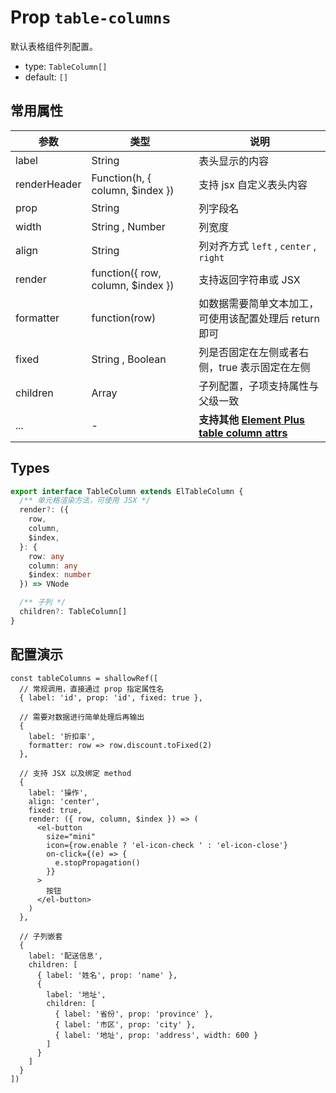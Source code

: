 # Prop `table-columns`

默认表格组件列配置。

- type: `TableColumn[]`
- default: `[]`


## 常用属性

| 参数         | 类型                            | 说明                                                                  |
| ------------ | ------------------------------- | --------------------------------------------------------------------- |
| label        | String                          | 表头显示的内容                                                        |
| renderHeader | Function(h, { column, $index }) | 支持 jsx 自定义表头内容                                               |
| prop         | String                          | 列字段名                                                              |
| width        | String , Number                 | 列宽度                                                                |
| align        | String                          | 列对齐方式 `left` , `center` , `right`                                |
| render       | function({ row, column, $index }) | 支持返回字符串或 JSX |
| formatter    | function(row)                   | 如数据需要简单文本加工，可使用该配置处理后 return 即可                |
| fixed        | String , Boolean                | 列是否固定在左侧或者右侧，true 表示固定在左侧                         |
| children     | Array                           | 子列配置，子项支持属性与父级一致                                      |
| ...          | -                               | **支持其他 [Element Plus table column attrs][table-column]** |


## Types

```ts
export interface TableColumn extends ElTableColumn {
  /** 单元格渲染方法，可使用 JSX */
  render?: ({
    row,
    column,
    $index,
  }: {
    row: any
    column: any
    $index: number
  }) => VNode

  /** 子列 */
  children?: TableColumn[]
}
```

## 配置演示

```tsx
const tableColumns = shallowRef([
  // 常规调用，直接通过 prop 指定属性名
  { label: 'id', prop: 'id', fixed: true },

  // 需要对数据进行简单处理后再输出
  {
    label: '折扣率',
    formatter: row => row.discount.toFixed(2)
  },

  // 支持 JSX 以及绑定 method
  {
    label: '操作',
    align: 'center',
    fixed: true,
    render: ({ row, column, $index }) => (
      <el-button
        size="mini"
        icon={row.enable ? 'el-icon-check ' : 'el-icon-close'}
        on-click={(e) => {
          e.stopPropagation()
        }}
      >
        按钮
      </el-button>
    )
  },

  // 子列嵌套
  {
    label: '配送信息',
    children: [
      { label: '姓名', prop: 'name' },
      {
        label: '地址',
        children: [
          { label: '省份', prop: 'province' },
          { label: '市区', prop: 'city' },
          { label: '地址', prop: 'address', width: 600 }
        ]
      }
    ]
  }
])
```

[table-column]: https://element-plus.org/zh-CN/component/table.html#table-column-%E5%B1%9E%E6%80%A7
